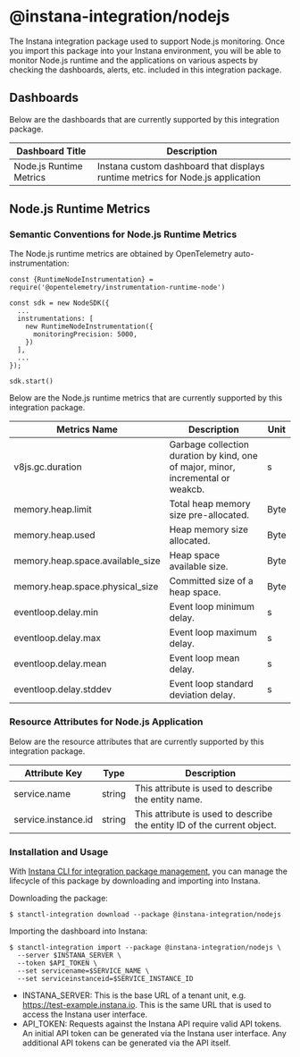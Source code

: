 # @instana-integration/nodejs

The Instana integration package used to support Node.js monitoring. Once you import this package into your Instana environment, you will be able to monitor Node.js runtime and the applications on various aspects by checking the dashboards, alerts, etc. included in this integration package.

## Dashboards

Below are the dashboards that are currently supported by this integration package.

| Dashboard Title    | Description                    |    
|----------------------------|-----------------------|
| Node.js Runtime Metrics   | Instana custom dashboard that displays runtime metrics for Node.js application |

## Node.js Runtime Metrics

### Semantic Conventions for  Node.js Runtime Metrics

The Node.js runtime metrics are obtained by OpenTelemetry auto-instrumentation:

```
const {RuntimeNodeInstrumentation} = require('@opentelemetry/instrumentation-runtime-node')

const sdk = new NodeSDK({
  ...
  instrumentations: [
    new RuntimeNodeInstrumentation({
      monitoringPrecision: 5000,
    })
  ],
  ...
});

sdk.start()
```

Below are the Node.js runtime metrics that are currently supported by this integration package.

| Metrics Name               | Description                   | Unit   | 
|----------------------------|-------------------------------|--------|
| v8js.gc.duration   | Garbage collection duration by kind, one of major, minor, incremental or weakcb.            | s |
| memory.heap.limit  | Total heap memory size pre-allocated. | Byte |
| memory.heap.used  | Heap memory size allocated. | Byte |
| memory.heap.space.available_size  | Heap space available size. | Byte |
| memory.heap.space.physical_size  | Committed size of a heap space. | Byte |
| eventloop.delay.min  | Event loop minimum delay. | s |
| eventloop.delay.max  | Event loop maximum delay. | s |
| eventloop.delay.mean  | Event loop mean delay.   | s |
| eventloop.delay.stddev  | Event loop standard deviation delay. | s |


### Resource Attributes for Node.js Application

Below are the resource attributes that are currently supported by this integration package.

| Attribute Key              | Type |  Description           | 
|----------------------------|-------|------------------------|
| service.name               | string  | This attribute is used to describe the entity name.    |
| service.instance.id        | string  | This attribute is used to describe the entity ID of the current object.  |

### Installation and Usage

With [Instana CLI for integration package management](https://github.com/instana/observability-as-code?tab=readme-ov-file#instana-cli-for-integration-package-management), you can manage the lifecycle of this package by downloading and importing into Instana.

Downloading the package:

```shell
$ stanctl-integration download --package @instana-integration/nodejs
```

Importing the dashboard into Instana:

```shell
$ stanctl-integration import --package @instana-integration/nodejs \
  --server $INSTANA_SERVER \
  --token $API_TOKEN \
  --set servicename=$SERVICE_NAME \
  --set serviceinstanceid=$SERVICE_INSTANCE_ID
```

- INSTANA_SERVER: This is the base URL of a tenant unit, e.g. https://test-example.instana.io. This is the same URL that is used to access the Instana user interface.
- API_TOKEN: Requests against the Instana API require valid API tokens. An initial API token can be generated via the Instana user interface. Any additional API tokens can be generated via the API itself.
